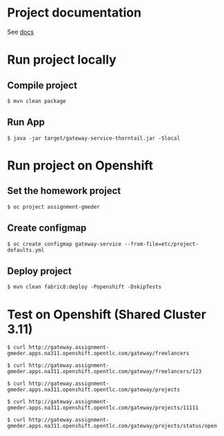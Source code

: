 # Project documentation

See [docs](DOC.md)

# Run project locally

## Compile project

	$ mvn clean package

## Run App

	$ java -jar target/gateway-service-thorntail.jar -Slocal
	
# Run project on Openshift

## Set the homework project
 
	$ oc project assignment-gmeder

## Create configmap	

	$ oc create configmap gateway-service --from-file=etc/project-defaults.yml

## Deploy project	

	$ mvn clean fabric8:deploy -Popenshift -DskipTests
	
# Test on Openshift (Shared Cluster 3.11)

	$ curl http://gateway.assignment-gmeder.apps.na311.openshift.opentlc.com/gateway/freelancers

	$ curl http://gateway.assignment-gmeder.apps.na311.openshift.opentlc.com/gateway/freelancers/123

	$ curl http://gateway.assignment-gmeder.apps.na311.openshift.opentlc.com/gateway/projects

	$ curl http://gateway.assignment-gmeder.apps.na311.openshift.opentlc.com/gateway/projects/11111
	
	$ curl http://gateway.assignment-gmeder.apps.na311.openshift.opentlc.com/gateway/projects/status/open

